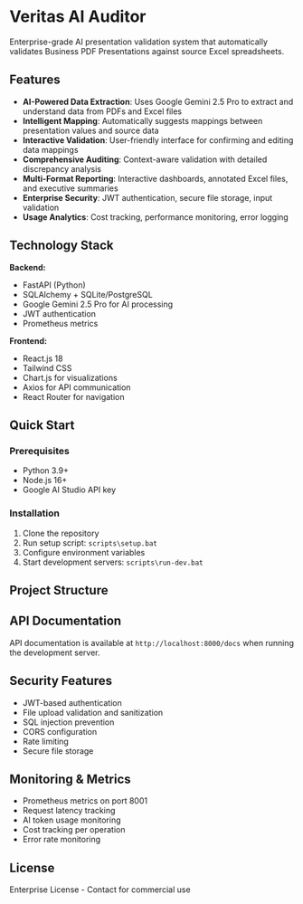 # Veritas AI Auditor

Enterprise-grade AI presentation validation system that automatically validates Business PDF Presentations against source Excel spreadsheets.

## Features

- **AI-Powered Data Extraction**: Uses Google Gemini 2.5 Pro to extract and understand data from PDFs and Excel files
- **Intelligent Mapping**: Automatically suggests mappings between presentation values and source data
- **Interactive Validation**: User-friendly interface for confirming and editing data mappings
- **Comprehensive Auditing**: Context-aware validation with detailed discrepancy analysis
- **Multi-Format Reporting**: Interactive dashboards, annotated Excel files, and executive summaries
- **Enterprise Security**: JWT authentication, secure file storage, input validation
- **Usage Analytics**: Cost tracking, performance monitoring, error logging

## Technology Stack

**Backend:**
- FastAPI (Python)
- SQLAlchemy + SQLite/PostgreSQL
- Google Gemini 2.5 Pro for AI processing
- JWT authentication
- Prometheus metrics

**Frontend:**
- React.js 18
- Tailwind CSS
- Chart.js for visualizations
- Axios for API communication
- React Router for navigation

## Quick Start

### Prerequisites

- Python 3.9+
- Node.js 16+
- Google AI Studio API key

### Installation

1. Clone the repository
2. Run setup script: `scripts\setup.bat`
3. Configure environment variables
4. Start development servers: `scripts\run-dev.bat`

## Project Structure
## API Documentation

API documentation is available at `http://localhost:8000/docs` when running the development server.

## Security Features

- JWT-based authentication
- File upload validation and sanitization
- SQL injection prevention
- CORS configuration
- Rate limiting
- Secure file storage

## Monitoring & Metrics

- Prometheus metrics on port 8001
- Request latency tracking
- AI token usage monitoring
- Cost tracking per operation
- Error rate monitoring

## License

Enterprise License - Contact for commercial use